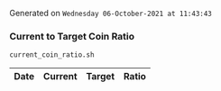 Generated on `Wednesday 06-October-2021 at 11:43:43`

### Current to Target Coin Ratio
`current_coin_ratio.sh`

Date|Current|Target|Ratio
---|---|---|---
